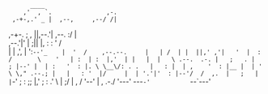                                                
          ____                                 
        ,'  , `.               ,-.             
     ,-+-,.' _ |  ,--,     ,--/ /|             
  ,-+-. ;   , ||,--.'|   ,--. :/ |             
 ,--.'|'   |  ;||  |,    :  : ' /              
|   |  ,', |  ':`--'_    |  '  /    ,--.--.    
|   | /  | |  ||,' ,'|   '  |  :   /       \   
'   | :  | :  |,'  | |   |  |   \ .--.  .-. |  
;   . |  ; |--' |  | :   '  : |. \ \__\/: . .  
|   : |  | ,    '  : |__ |  | ' \ \," .--.; |  
|   : '  |/     |  | '.'|'  : |--'/  /  ,.  |  
;   | |`-'      ;  :    ;;  |,'  ;  :   .'   \ 
|   ;/          |  ,   / '--'    |  ,     .-./ 
'---'            ---`-'           `--`---'     
                                               



<!--
**mokamv/mokamv** is a ✨ _special_ ✨ repository because its `README.md` (this file) appears on your GitHub profile.

Here are some ideas to get you started:

- 🔭 I’m currently working on ...
- 🌱 I’m currently learning ...
- 👯 I’m looking to collaborate on ...
- 🤔 I’m looking for help with ...
- 💬 Ask me about ...
- 📫 How to reach me: ...
- 😄 Pronouns: ...
- ⚡ Fun fact: ...
-->
